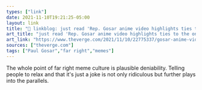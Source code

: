 ```yaml
---
types: ["link"]
date: 2021-11-10T19:21:25-05:00
layout: link
title: "🔗 linkblog: just read 'Rep. Gosar anime video highlights ties to the online right - The Verge'"
art_title: "just read 'Rep. Gosar anime video highlights ties to the online right - The Verge"
art_link: "https://www.theverge.com/2021/11/10/22775337/gosar-anime-video-aoc-mccarthy-attack-on-titan-far-right-meme-culture"
sources: ["theverge.com"]
tags: ["Paul Gosar","far right","memes"]
---
```

The whole point of far right meme culture is plausible deniability. Telling people to relax and that it's just a joke is not only ridiculous but further plays into the parallels.
